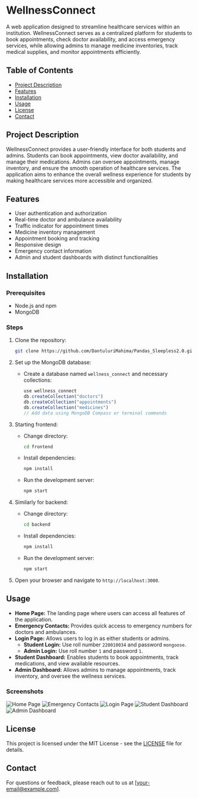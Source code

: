 # WellnessConnect

A web application designed to streamline healthcare services within an institution. WellnessConnect serves as a centralized platform for students to book appointments, check doctor availability, and access emergency services, while allowing admins to manage medicine inventories, track medical supplies, and monitor appointments efficiently.

## Table of Contents
- [Project Description](#project-description)
- [Features](#features)
- [Installation](#installation)
- [Usage](#usage)
- [License](#license)
- [Contact](#contact)

## Project Description
WellnessConnect provides a user-friendly interface for both students and admins. Students can book appointments, view doctor availability, and manage their medications. Admins can oversee appointments, manage inventory, and ensure the smooth operation of healthcare services. The application aims to enhance the overall wellness experience for students by making healthcare services more accessible and organized.

## Features
- User authentication and authorization
- Real-time doctor and ambulance availability
- Traffic indicator for appointment times
- Medicine inventory management
- Appointment booking and tracking
- Responsive design
- Emergency contact information
- Admin and student dashboards with distinct functionalities

## Installation

### Prerequisites
- Node.js and npm
- MongoDB

### Steps
1. Clone the repository:
    ```bash
    git clone https://github.com/DantuluriMahima/Pandas_Sleepless2.0.git
    ```

2. Set up the MongoDB database:
    - Create a database named `wellness_connect` and necessary collections:
        ```javascript
        use wellness_connect
        db.createCollection("doctors")
        db.createCollection("appointments")
        db.createCollection("medicines")
        // Add data using MongoDB Compass or terminal commands
        ```

3. Starting frontend:

    - Change directory:
        ```bash
        cd frontend
        ```
   
    - Install dependencies:
        ```bash
        npm install
        ```
   
    - Run the development server:
        ```bash
        npm start
        ```

4. Similarly for backend:

    - Change directory:
        ```bash
        cd backend
        ```
   
    - Install dependencies:
        ```bash
        npm install
        ```
   
    - Run the development server:
        ```bash
        npm start
        ```

5. Open your browser and navigate to `http://localhost:3000`.

## Usage
- **Home Page:** The landing page where users can access all features of the application.
- **Emergency Contacts:** Provides quick access to emergency numbers for doctors and ambulances.
- **Login Page:** Allows users to log in as either students or admins.
    - **Student Login:** Use roll number `220010034` and password `mongoose`.
    - **Admin Login:** Use roll number `1` and password `1`.
- **Student Dashboard:** Enables students to book appointments, track medications, and view available resources.
- **Admin Dashboard:** Allows admins to manage appointments, track inventory, and oversee the wellness services.

### Screenshots
![Home Page](/path/to/home.png)
![Emergency Contacts](/path/to/emergency.png)
![Login Page](/path/to/login.png)
![Student Dashboard](/path/to/student-dashboard.png)
![Admin Dashboard](/path/to/admin-dashboard.png)

## License
This project is licensed under the MIT License - see the [LICENSE](LICENSE) file for details.

## Contact
For questions or feedback, please reach out to us at [your-email@example.com].
